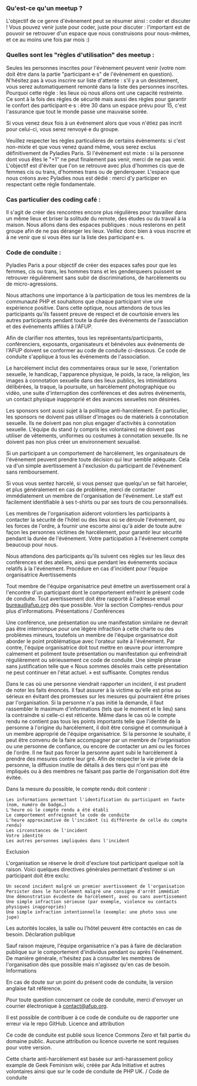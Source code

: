### Qu'est-ce qu'un meetup ?

L'objectif de ce genre d'évènement peut se résumer ainsi : coder et discuter ! Vous pouvez venir juste pour coder, juste pour discuter : l'important est de pouvoir se retrouver d'un espace que nous construisons pour nous-mêmes, et ce au moins une fois par mois :)

### Quelles sont les "règles d'utilisation" des meetup :

Seules les personnes inscrites pour l'évènement peuvent venir (votre nom doit être dans la partie "participant⋅e⋅s" de l'évènement en question). N'hésitez pas à vous inscrire sur liste d'attente : s'il y a un desistement, vous serez automatiquement remonté dans la liste des personnes inscrites.
Pourquoi cette règle : les lieux où nous allons ont une capacité restreinte. Ce sont à la fois des règles de sécurité mais aussi des règles pour garantir le confort des participant⋅e⋅s : être 30 dans un espace prévu pour 15, c'est l'assurance que tout le monde passe une mauvaise soirée.

Si vous venez deux fois à un événement alors que vous n'étiez pas incrit pour celui-ci, vous serez renvoyé⋅e du groupe.

Veuillez respecter les règles particulières de certains évènements: si c'est non-mixte et que vous venez quand même, vous serez exclus définitivement de Pyladies Paris. Si l'évènement est mixte : si la personne dont vous êtes le "+1" ne peut finalement pas venir, merci de ne pas venir. L'objectif est d'éviter que l'on se retrouve avec plus d'hommes cis que de femmes cis ou trans, d'hommes trans ou de genderqueer. L'espace que nous créons avec Pyladies nous est dédié : merci d'y participer en respectant cette règle fondamentale.

### Cas particulier des coding café :
Il s'agit de créer des rencontres encore plus régulières pour travailler dans un même lieux et briser la solitude du remote, des études ou du travail à la maison. Nous allons dans des espaces publiques : nous resterons en petit groupe afin de ne pas déranger les lieux. Veillez donc bien à vous inscrire et à ne venir que si vous êtes sur la liste des participant⋅e⋅s.

### Code de conduite :

Pyladies Paris a pour objectif de créer des espaces safes pour que les femmes, cis ou trans, les hommes trans et les genderqueers puissent se retrouver régulièrement sans subir de discriminations, de harcèlements ou de micro-agressions. 

Nous attachons une importance à la participation de tous les membres de la communauté PHP et souhaitons que chaque participant vive une expérience positive. Dans cette optique, nous attendons de tous les participants qu'ils fassent preuve de respect et de courtoisie envers les autres participants pendant toute la durée des événements de l'association et des événements affiliés à l'AFUP.

Afin de clarifier nos attentes, tous les représentants/participants, conférenciers, exposants, organisateurs et bénévoles aux événements de l'AFUP doivent se conformer au code de conduite ci-dessous. Ce code de conduite s'applique à tous les événements de l'association.

Le harcèlement inclut des commentaires oraux sur le sexe, l'orientation sexuelle, le handicap, l'apparence physique, le poids, la race, la religion, les images à connotation sexuelle dans des lieux publics, les intimidations délibérées, la traque, la poursuite, un harcèlement photographique ou vidéo, une suite d'interruption des conférences et des autres événements, un contact physique inapproprié et des avances sexuelles non désirées.

Les sponsors sont aussi sujet à la politique anti-harcèlement. En particulier, les sponsors ne doivent pas utiliser d'images ou de matériels à connotation sexuelle. Ils ne doivent pas non plus engager d'activités à connotation sexuelle. L'équipe du stand (y compris les volontaires) ne doivent pas utiliser de vêtements, uniformes ou costumes à connotation sexuelle. Ils ne doivent pas non plus créer un environnement sexualisé.

Si un participant a un comportement de harcèlement, les organisateurs de l'événement peuvent prendre toute décision qui leur semble adéquate. Cela va d'un simple avertissement à l'exclusion du participant de l'événement sans remboursement.

Si vous vous sentez harcelé, si vous pensez que quelqu'un se fait harceler, et plus généralement en cas de problème, merci de contacter immédiatement un membre de l'organisation de l'événement. Le staff est facilement identifiable à ses t-shirts ou par ses tours de cou personnalisés.

Les membres de l'organisation aideront volontiers les participants à contacter la sécurité de l'hôtel ou des lieux où se déroule l'événement, ou les forces de l'ordre, à fournir une escorte ainsi qu'à aider de toute autre façon les personnes victimes de harcèlement, pour garantir leur sécurité pendant la durée de l'événement. Votre participation à l'événement compte beaucoup pour nous.

Nous attendons des participants qu'ils suivent ces règles sur les lieux des conférences et des ateliers, ainsi que pendant les événements sociaux relatifs à la l'événement.
Procédure en cas d'incident pour l'équipe organisatrice
Avertissements

Tout membre de l'équipe organisatrice peut émettre un avertissement oral à l'encontre d'un participant dont le comportement enfreint le présent code de conduite. Tout avertissement doit être rapporté à l'adresse email bureau@afup.org dès que possible. Voir la section Comptes-rendus pour plus d'informations.
Présentations / Conférences

Une conférence, une présentation ou une manifestation similaire ne devrait pas être interrompue pour une légère infraction à cette charte ou des problèmes mineurs, toutefois un membre de l'équipe organisatrice doit aborder le point problématique avec l'orateur suite à l'événement. Par contre, l'équipe organisatrice doit tout mettre en œuvre pour interrompre calmement et poliment toute présentation ou manifestation qui enfreindrait régulièrement ou sérieusement ce code de conduite. Une simple phrase sans justification telle que « Nous sommes désolés mais cette présentation ne peut continuer en l'état actuel. » est suffisante.
Comptes rendus

Dans le cas où une personne viendrait rapporter un incident, il est prudent de noter les faits énoncés. Il faut assurer à la victime qu'elle est prise au sérieux en évitant des promesses sur les mesures qui pourraient être prises par l'organisation. Si la personne n'a pas initié la demande, il faut rassembler le maximum d'informations (tels que le moment et le lieu) sans la contraindre si celle-ci est réticente. Même dans le cas où le compte rendu ne contient pas tous les points importants telle que l'identité de la personne à l'origine du harcèlement, il doit être consigné et communiqué à un membre approprié de l'équipe organisatrice. Si la personne le souhaite, il peut être convenu de la faire accompagner par un membre de l'organisation ou une personne de confiance, ou encore de contacter un ami ou les forces de l'ordre. Il ne faut pas forcer la personne ayant subi le harcèlement à prendre des mesures contre leur gré. Afin de respecter la vie privée de la personne, la diffusion inutile de détails à des tiers qui n'ont pas été impliqués ou à des membres ne faisant pas partie de l'organisation doit être évitée.

Dans la mesure du possible, le compte rendu doit contenir :

    Les informations permettant l'identification du participant en faute (nom, numéro de badge…)
    L'heure où le compte rendu a été établi
    Le comportement enfreignant le code de conduite
    L'heure approximative de l'incident (si différente de celle du compte rendu)
    Les circonstances de l'incident
    Votre identité
    Les autres personnes impliquées dans l'incident

Exclusion

L'organisation se réserve le droit d'exclure tout participant quelque soit la raison. Voici quelques directives générales permettant d'estimer si un participant doit être exclu:

    Un second incident malgré un premier avertissement de l'organisation
    Persister dans le harcèlement malgré une consigne d'arrêt immédiat
    Une démonstration évidente de harcèlement, avec ou sans avertissement
    Une simple infraction sérieuse (par exemple, violence ou contacts physiques inappropriés)
    Une simple infraction intentionnelle (exemple: une photo sous une jupe)

Les autorités locales, la salle ou l'hôtel peuvent être contactés en cas de besoin.
Déclaration publique

Sauf raison majeure, l'équipe organisatrice n'a pas à faire de déclaration publique sur le comportement d'individus pendant ou après l'événement. De manière générale, n'hésitez pas à consulter les membres de l'organisation dès que possible mais n'agissez qu'en cas de besoin.
Informations

En cas de doute sur un point du présent code de conduite, la version anglaise fait référence.

Pour toute question concernant ce code de conduite, merci d'envoyer un courrier électronique à contact@afup.org.

Il est possible de contribuer à ce code de conduite ou de rapporter une erreur via le repo GitHub.
Licence and attribution

Ce code de conduite est publié sous licence Commons Zero et fait partie du domaine public. Aucune attribution ou licence ouverte ne sont requises pour votre version.

Cette charte anti-harcèlement est basée sur anti-harassement policy example de Geek Feminism wiki, créée par Ada Initiative et autres volontaires ainsi que sur le code de conduite de PHP UK.
/ Code de conduite
